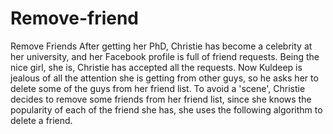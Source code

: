# Remove-friend
Remove Friends After getting her PhD, Christie has become a celebrity at her university, and her Facebook profile is full of friend requests. Being the nice girl, she is, Christie has accepted all the requests.  Now Kuldeep is jealous of all the attention she is getting from other guys, so he asks her to delete some of the guys from her friend list.  To avoid a 'scene', Christie decides to remove some friends from her friend list, since she knows the popularity of each of the friend she has, she uses the following algorithm to delete a friend. 
